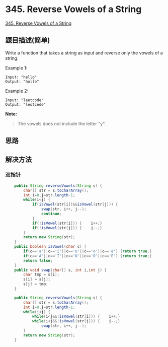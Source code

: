 # 345. Reverse Vowels of a String
[345. Reverse Vowels of a String](https://leetcode-cn.com/problems/reverse-vowels-of-a-string/)

## 题目描述\(简单\)

Write a function that takes a string as input and reverse only the vowels of a string.

Example 1:

```
Input: "hello"
Output: "holle"
```

Example 2:

```
Input: "leetcode"
Output: "leotcede"
```

**Note:**

> The vowels does not include the letter "y".

## 思路

## 解决方法

### 双指针

```java
    public String reverseVowels(String s) {
        char[] str = s.toCharArray();
        int i=0,j=str.length-1;
        while(i<j) {
            if(isVowel(str[i])&&isVowel(str[j])) {
                swap(str, i++, j--);
                continue;
            }
            if(!isVowel(str[i])) {    i++;}
            if(!isVowel(str[j])) {    j--;}
        }
        return new String(str);
    }
    public boolean isVowel(char c) {
        if(c=='a'||c=='i'||c=='u'||c=='o'||c=='e') {return true;}
        if(c=='A'||c=='I'||c=='U'||c=='O'||c=='E') {return true;}
        return false;
    }
    public void swap(char[] s, int i,int j) {
        char tmp = s[i];
        s[i] = s[j];
        s[j] = tmp;
    }
```

```java
    public String reverseVowels(String s) {
        char[] str = s.toCharArray();
        int i=0,j=str.length-1;
        while(i<j) {
            while(i<j&&!isVowel(str[i])) {    i++;}
            while(i<j&&!isVowel(str[j])) {    j--;}
                swap(str, i++, j--);
        }
        return new String(str);
    }
```



